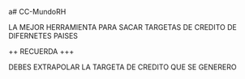 a# CC-MundoRH

LA MEJOR HERRAMIENTA PARA SACAR TARGETAS DE CREDITO DE DIFERNETES PAISES

++ RECUERDA +++

DEBES EXTRAPOLAR LA TARGETA DE CREDITO QUE SE GENERERO
